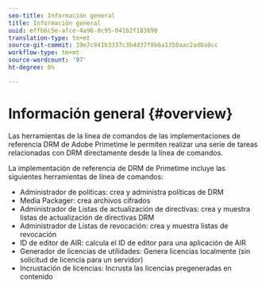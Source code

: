```yaml
---
seo-title: Información general
title: Información general
uuid: effb6c5e-afce-4a96-8c95-041b2f183690
translation-type: tm+mt
source-git-commit: 19e7c941b3337c3b4d37f0b6a1350aac2ad8a0cc
workflow-type: tm+mt
source-wordcount: '97'
ht-degree: 0%

---
```



# Información general {#overview}

Las herramientas de la línea de comandos de las implementaciones de referencia DRM de Adobe Primetime le permiten realizar una serie de tareas relacionadas con DRM directamente desde la línea de comandos.

La implementación de referencia de DRM de Primetime incluye las siguientes herramientas de línea de comandos:

* Administrador de políticas: crea y administra políticas de DRM
* Media Packager: crea archivos cifrados
* Administrador de Listas de actualización de directivas: crea y muestra listas de actualización de directivas DRM
* Administrador de Listas de revocación: crea y muestra listas de revocación
* ID de editor de AIR: calcula el ID de editor para una aplicación de AIR
* Generador de licencias de utilidades: Genera licencias localmente (sin solicitud de licencia para un servidor)
* Incrustación de licencias: Incrusta las licencias pregeneradas en contenido